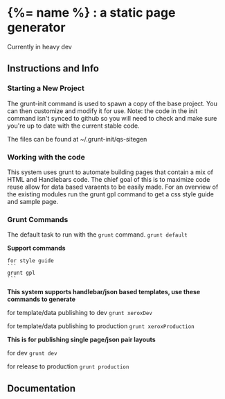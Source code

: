 # {%= name %} : a static page generator

Currently in heavy dev

## Instructions and Info

### Starting a New Project

The grunt-init command is used to spawn a copy of the base project. You can then customize and modify it for use. Note: the code in the init command isn't synced to github so you will need to check and make sure you're up to date with the current stable code.

The files can be found at ~/.grunt-init/qs-sitegen

### Working with the code

This system uses grunt to automate building pages that contain a mix of HTML and Handlebars code. The chief goal of this is to maximize code reuse allow for data based varaents to be easily made. For an overview of the existing modules run the grunt gpl command to get a css style guide and sample page.

### Grunt Commands

The default task to run with the `grunt` command.
	```
    grunt default
    ```

**Support commands**

	for style guide
    ```
    grunt gpl
    ```


**This system supports handlebar/json based templates, use these commands to generate**

for template/data publishing to dev
    ```
    grunt xeroxDev
    ```

for template/data publishing to production
    ```
    grunt xeroxProduction
    ```

**This is for publishing single page/json pair layouts**

for dev
    ```
    grunt dev
    ```

for release to production
    ```
    grunt production
    ```


## Documentation
